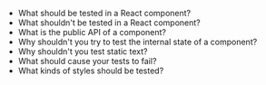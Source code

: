 * What should be tested in a React component?
* What shouldn't be tested in a React component?
* What is the public API of a component?
* Why shouldn't you try to test the internal state of a component?
* Why shouldn't you test static text?
* What should cause your tests to fail?
* What kinds of styles should be tested?
